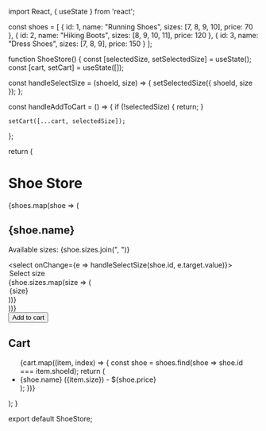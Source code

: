 import React, { useState } from 'react';

const shoes = [
  {
    id: 1,
    name: "Running Shoes",
    sizes: [7, 8, 9, 10],
    price: 70
  },
  {
    id: 2,
    name: "Hiking Boots",
    sizes: [8, 9, 10, 11],
    price: 120
  },
  {
    id: 3,
    name: "Dress Shoes",
    sizes: [7, 8, 9],
    price: 150
  }
];

function ShoeStore() {
  const [selectedSize, setSelectedSize] = useState();
  const [cart, setCart] = useState([]);

  const handleSelectSize = (shoeId, size) => {
    setSelectedSize({ shoeId, size });
  };

  const handleAddToCart = () => {
    if (!selectedSize) {
      return;
    }

    setCart([...cart, selectedSize]);
  };

  return (
    <div>
      <h1>Shoe Store</h1>
      <div>
        {shoes.map(shoe => (
          <div key={shoe.id}>
            <h2>{shoe.name}</h2>
            <p>Available sizes: {shoe.sizes.join(", ")}</p>
            <select onChange={e => handleSelectSize(shoe.id, e.target.value)}>
              <option value="">Select size</option>
              {shoe.sizes.map(size => (
                <option key={size} value={size}>
                  {size}
                </option>
              ))}
            </select>
          </div>
        ))}
      </div>
      <button onClick={handleAddToCart}>Add to cart</button>
      <h2>Cart</h2>
      <ul>
        {cart.map((item, index) => {
          const shoe = shoes.find(shoe => shoe.id === item.shoeId);
          return (
            <li key={index}>
              {shoe.name} ({item.size}) - ${shoe.price}
            </li>
          );
        })}
      </ul>
    </div>
  );
}

export default ShoeStore;
